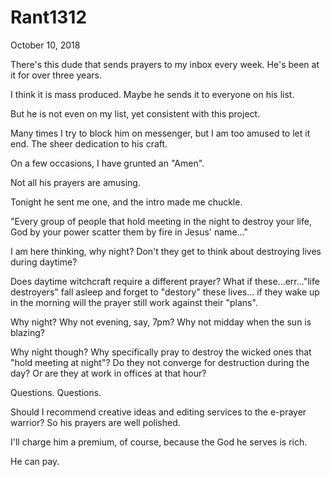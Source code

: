 # Rant1312


October 10, 2018

There's this dude that sends prayers to my inbox every week. He's been at it for over three years.

I think it is mass produced. Maybe he sends it to everyone on his list.

But he is not even on my list, yet consistent with this project.

Many times I try to block him on messenger, but I am too amused to let it end. The sheer dedication to his craft.

On a few occasions, I have grunted an "Amen".

Not all his prayers are amusing.

Tonight he sent me one, and the intro made me chuckle.

"Every group of people that hold meeting in the night to destroy your life, God by your power scatter them by fire in Jesus' name..."

I am here thinking, why night? Don't they get to think about destroying lives during daytime? 

Does daytime witchcraft require a different prayer? What if these...err..."life destroyers" fall asleep and forget to "destory" these lives... if they wake up in the morning will the prayer still work against their "plans". 

Why night? Why not evening, say, 7pm? Why not midday when the sun is blazing?

Why night though? Why specifically pray to destroy the wicked ones that "hold meeting at night"? Do they not converge for destruction during the day? Or are they at work in offices at that hour?

Questions. Questions.

Should I recommend creative ideas and editing services to the e-prayer warrior? So his prayers are well polished.

I'll charge him a premium, of course, because the God he serves is rich.

He can pay.